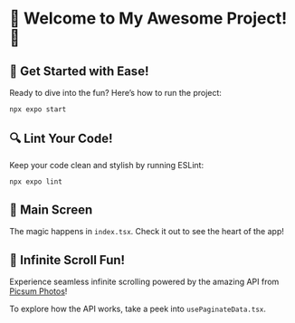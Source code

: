 # 🎉 Welcome to My Awesome Project! 🎉

## 🚀 Get Started with Ease!

Ready to dive into the fun? Here’s how to run the project:

```bash
npx expo start
```

## 🔍 Lint Your Code!

Keep your code clean and stylish by running ESLint:

```bash
npx expo lint
```

## 📱 Main Screen

The magic happens in `index.tsx`. Check it out to see the heart of the app!

## 🌌 Infinite Scroll Fun!

Experience seamless infinite scrolling powered by the amazing API from [Picsum Photos](https://picsum.photos/)!

To explore how the API works, take a peek into `usePaginateData.tsx`. 

